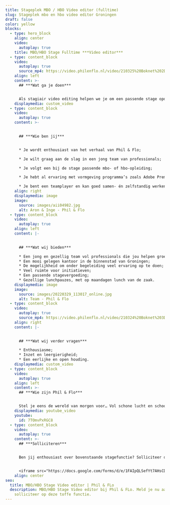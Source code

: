 ```yaml
---
title: Stageplek MBO / HBO Video editor (fulltime)
slug: Stageplek mbo en hbo video editor Groningen
draft: false
color: yellow
blocks:
  - type: hero_block
    align: center
    video:
      autoplay: true
    title: MBO/HBO Stage Fulltime ***Video editor***
  - type: content_block
    video:
      autoplay: true
      source_mp4: https://video.philenflo.nl/video/210325%20Boknet%202D%20kunst%20-%20Phil%20en%20Flo%202D%20animaties.mp4
    align: left
    content: >-
      ## ***Wat ga je doen***


      Als stagiair video editing helpen we je om een passende stage opdracht te formuleren. Naast je stage opdracht help je ons bij onze dagelijkse bedrijfsvoering. Je draagt verantwoordelijkheid voor de montages en gaat mee op draaidagen. We leren je nieuwe werktechnieken, en geven je veel vrijheid en verantwoordelijkheid om zoveel mogelijk zelfstandig producties uit te voeren. Je wordt nauw betrokken bij overleggen en denkt tijdens deze meetings mee over kansen en mogelijke optimalisaties.
    displaymedia: custom_video
  - type: content_block
    video:
      autoplay: true
    content: >-
      

      ## ***Wie ben jij***


      * Je wordt enthousiast van het verhaal van Phil & Flo;

      * Je wilt graag aan de slag in een jong team van professionals;

      * Je volgt een bij de stage passende mbo- of hbo-opleiding;

      * Je hebt al ervaring met vormgeving programma’s zoals Adobe Premiere Pro en kan dit aantonen met een portfolio;

      * Je bent een teamplayer en kan goed samen- én zelfstandig werken;
    align: right
    displaymedia: image
    image:
      source: images/aii04982.jpg
      alt: Aron & Inge - Phil & Flo
  - type: content_block
    video:
      autoplay: true
    align: left
    content: |-
      

      ## ***Wat wij bieden***

      * Een jong en gezellig team vol professionals die jou helpen groeien;
      * Een mooi gelegen kantoor in de binnenstad van Groningen;
      * De mogelijkheid om onder begeleiding veel ervaring op te doen;
      * Veel ruimte voor initiatieven;
      * Een passende stagevergoeding;
      * Gezellige lunchpauzes, met op maandagen lunch van de zaak.
    displaymedia: image
    image:
      source: images/20220329_113017_online.jpg
      alt: Team - Phil & Flo
  - type: content_block
    video:
      autoplay: true
      source_mp4: https://video.philenflo.nl/video/210324%20Boknet%203D%20animatie%20-%20Phil%20en%20Flo%20creative%20studio.mp4
    align: right
    content: |-
      

      ## ***Wat wij verder vragen***

      * Enthousiasme;
      * Inzet en leergierigheid;
      * Een eerlijke en open houding.
    displaymedia: custom_video
  - type: content_block
    video:
      autoplay: true
    align: left
    content: >-
      ## ***Wie zijn Phil & Flo***


      Stel je eens de wereld van morgen voor… Vol schone lucht en schoon water. Waar alle kinderen naar school kunnen en waar elk mens toegang heeft tot de beste zorg. Omdat te bereiken zetten we onze creativiteit in voor de sectoren die in onze ogen het verschil gaan maken; Innovatieve Technologie, zorg, duurzame energie, onderwijs, goede doelen en fair food. Wat denk jij? Vertel het ons. Zodat we samen de stappen kunnen zetten die nu nodig zijn. Met onze creativiteit en het meest krachtige communicatiemiddel dat onze voorouders al gebruikten: visualisatie. In het verleden met grotschilderingen en handgebaren, nu met waanzinnige [3D animaties](https://www.philenflo.nl/3-d-animatie-laten-maken/), [Virtual Reality](https://www.philenflo.nl/oplossingen/virtual-reality/) en [interactieve video’s](https://www.philenflo.nl/oplossingen/interactieve-video/). Samen met jou vormen wij het beste en leukste team, voor een snelle transitie naar een mooie toekomst. ***Wij zijn Phil & Flo, wij verbeelden de wereld van morgen***.
    displaymedia: youtube_video
    youtube:
      id: 7TOmvPxRGC8
  - type: content_block
    video:
      autoplay: true
    content: >-
      ## ***Solliciteren***


      Ben jij enthousiast over bovenstaande stagefunctie? Solliciteer dan snel door je CV, portfolio, en motivatie (in video- of briefvorm) op te sturen. Heb je vragen, dan kan je ons altijd even bellen. Hopelijk tot binnenkort!


      <iframe src="https://docs.google.com/forms/d/e/1FAIpQLSefYt7AHsCDjjelhrQt9M2vcFS2nOBtCxrUXjfhcwVaYsCWqA/viewform?embedded=true" width="1000" height="1200" frameborder="0" marginheight="0" marginwidth="0">Laden…</iframe>
    align: center
seo:
  title: MBO/HBO Stage Video editor | Phil & FLo
  description: MBO/HBO Stage Video editor bij Phil & FLo. Meld je nu aan en
    solliciteer op deze toffe functie.
---
```

